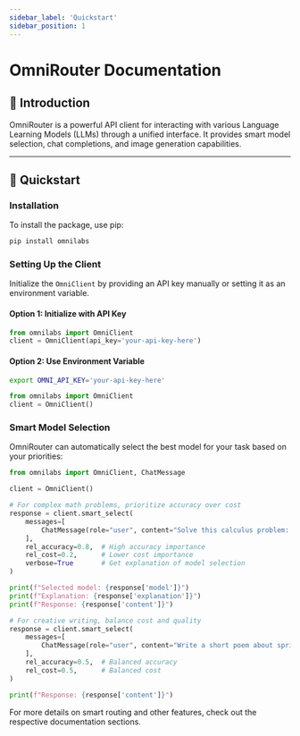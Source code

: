 ```yaml
---
sidebar_label: 'Quickstart'
sidebar_position: 1
---
```


# OmniRouter Documentation

## 📌 Introduction
OmniRouter is a powerful API client for interacting with various Language Learning Models (LLMs) through a unified interface. It provides smart model selection, chat completions, and image generation capabilities.

---

## 🚀 Quickstart

### Installation
To install the package, use pip:
```sh
pip install omnilabs
```

### Setting Up the Client
Initialize the `OmniClient` by providing an API key manually or setting it as an environment variable.

#### Option 1: Initialize with API Key
```python
from omnilabs import OmniClient
client = OmniClient(api_key='your-api-key-here')
```

#### Option 2: Use Environment Variable
```sh
export OMNI_API_KEY='your-api-key-here'
```
```python
from omnilabs import OmniClient
client = OmniClient()
```

### Smart Model Selection
OmniRouter can automatically select the best model for your task based on your priorities:

```python
from omnilabs import OmniClient, ChatMessage

client = OmniClient()

# For complex math problems, prioritize accuracy over cost
response = client.smart_select(
    messages=[
        ChatMessage(role="user", content="Solve this calculus problem: ∫x²dx")
    ],
    rel_accuracy=0.8,  # High accuracy importance
    rel_cost=0.2,      # Lower cost importance
    verbose=True       # Get explanation of model selection
)

print(f"Selected model: {response['model']}")
print(f"Explanation: {response['explanation']}")
print(f"Response: {response['content']}")

# For creative writing, balance cost and quality
response = client.smart_select(
    messages=[
        ChatMessage(role="user", content="Write a short poem about spring")
    ],
    rel_accuracy=0.5,  # Balanced accuracy
    rel_cost=0.5,      # Balanced cost
)

print(f"Response: {response['content']}")
```

For more details on smart routing and other features, check out the respective documentation sections.

